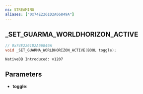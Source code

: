 ```yaml
---
ns: STREAMING
aliases: ["0x74E2261D2A66849A"]
---
```

## _SET_GUARMA_WORLDHORIZON_ACTIVE

```c
// 0x74E2261D2A66849A
void _SET_GUARMA_WORLDHORIZON_ACTIVE(BOOL toggle);
```

```
NativeDB Introduced: v1207
```

## Parameters
* **toggle**:
